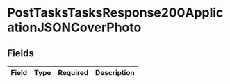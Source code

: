 # PostTasksTasksResponse200ApplicationJSONCoverPhoto


## Fields

| Field       | Type        | Required    | Description |
| ----------- | ----------- | ----------- | ----------- |